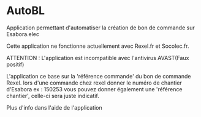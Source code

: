 # AutoBL
Application permettant d'automatiser la création de bon de commande sur Esabora.elec

Cette application ne fonctionne actuellement avec Rexel.fr et Socolec.fr.

ATTENTION : L'application est incompatible avec l'antivirus AVAST(Faux positif)

L'application ce base sur la 'référence commande' du bon de commande Rexel.
lors d'une commande chez rexel donner le numéro de chantier d'Esabora ex : 150253
vous pouvez donner également une 'référence chantier', celle-ci sera juste indicatif.

Plus d'info dans l'aide de l'application
